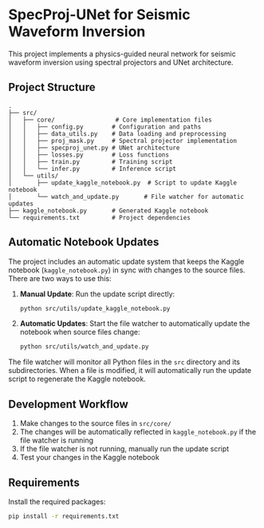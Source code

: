 # SpecProj-UNet for Seismic Waveform Inversion

This project implements a physics-guided neural network for seismic waveform inversion using spectral projectors and UNet architecture.

## Project Structure

```
.
├── src/
│   ├── core/                 # Core implementation files
│   │   ├── config.py        # Configuration and paths
│   │   ├── data_utils.py    # Data loading and preprocessing
│   │   ├── proj_mask.py     # Spectral projector implementation
│   │   ├── specproj_unet.py # UNet architecture
│   │   ├── losses.py        # Loss functions
│   │   ├── train.py         # Training script
│   │   └── infer.py         # Inference script
│   └── utils/
│       ├── update_kaggle_notebook.py  # Script to update Kaggle notebook
│       └── watch_and_update.py       # File watcher for automatic updates
├── kaggle_notebook.py       # Generated Kaggle notebook
└── requirements.txt         # Project dependencies
```

## Automatic Notebook Updates

The project includes an automatic update system that keeps the Kaggle notebook (`kaggle_notebook.py`) in sync with changes to the source files. There are two ways to use this:

1. **Manual Update**: Run the update script directly:
   ```bash
   python src/utils/update_kaggle_notebook.py
   ```

2. **Automatic Updates**: Start the file watcher to automatically update the notebook when source files change:
   ```bash
   python src/utils/watch_and_update.py
   ```

The file watcher will monitor all Python files in the `src` directory and its subdirectories. When a file is modified, it will automatically run the update script to regenerate the Kaggle notebook.

## Development Workflow

1. Make changes to the source files in `src/core/`
2. The changes will be automatically reflected in `kaggle_notebook.py` if the file watcher is running
3. If the file watcher is not running, manually run the update script
4. Test your changes in the Kaggle notebook

## Requirements

Install the required packages:
```bash
pip install -r requirements.txt
```
